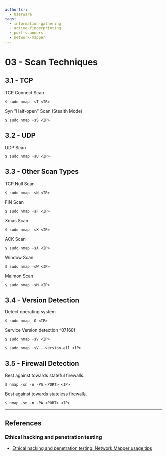 ```yaml
---
author(s):
  - Userware
tags:
  - information-gathering
  - active-fingerprinting
  - port-scanners
  - network-mapper
---
```

# 03 - Scan Techniques

## 3.1 - TCP

TCP Connect Scan

```
$ sudo nmap -sT <IP>
```

Syn "Half-open" Scan (Stealth Mode)

```
$ sudo nmap -sS <IP>
```

## 3.2 - UDP

UDP Scan

```
$ sudo nmap -sU <IP>
```

## 3.3 - Other Scan Types

TCP Null Scan

```
$ sudo nmap -sN <IP>
```

FIN Scan

```
$ sudo nmap -sF <IP>
```

Xmas Scan

```
$ sudo nmap -sX <IP>
```

ACK Scan

```
$ sudo nmap -sA <IP>
```

Window Scan

```
$ sudo nmap -sW <IP>
```

Maimon Scan

```
$ sudo nmap -sM <IP>
```

## 3.4 - Version Detection

Detect operating system

```
$ sudo nmap -O <IP>
```

Service Version detection
^07168f

```
$ sudo nmap -sV <IP>

$ sudo nmap -sV --version-all <IP>
```

## 3.5 - Firewall Detection

Best against towards stateful firewalls.

```
$ nmap -sn -n -PS <PORT> <IP>
```

Best against towards stateless firewalls.

```
$ nmap -sn -n -PA <PORT> <IP>
```

---
## References

### Ethical hacking and penetration testing

- [Ethical hacking and penetration testing: Network Mapper usage tips](https://miloserdov.org/?p=3639)